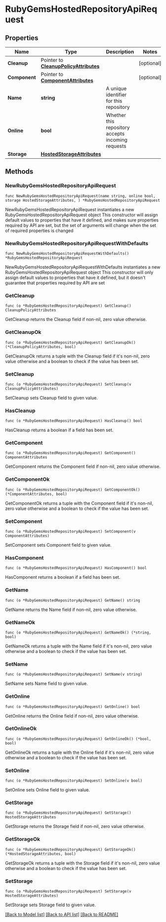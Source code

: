 # RubyGemsHostedRepositoryApiRequest

## Properties

Name | Type | Description | Notes
------------ | ------------- | ------------- | -------------
**Cleanup** | Pointer to [**CleanupPolicyAttributes**](CleanupPolicyAttributes.md) |  | [optional] 
**Component** | Pointer to [**ComponentAttributes**](ComponentAttributes.md) |  | [optional] 
**Name** | **string** | A unique identifier for this repository | 
**Online** | **bool** | Whether this repository accepts incoming requests | 
**Storage** | [**HostedStorageAttributes**](HostedStorageAttributes.md) |  | 

## Methods

### NewRubyGemsHostedRepositoryApiRequest

`func NewRubyGemsHostedRepositoryApiRequest(name string, online bool, storage HostedStorageAttributes, ) *RubyGemsHostedRepositoryApiRequest`

NewRubyGemsHostedRepositoryApiRequest instantiates a new RubyGemsHostedRepositoryApiRequest object
This constructor will assign default values to properties that have it defined,
and makes sure properties required by API are set, but the set of arguments
will change when the set of required properties is changed

### NewRubyGemsHostedRepositoryApiRequestWithDefaults

`func NewRubyGemsHostedRepositoryApiRequestWithDefaults() *RubyGemsHostedRepositoryApiRequest`

NewRubyGemsHostedRepositoryApiRequestWithDefaults instantiates a new RubyGemsHostedRepositoryApiRequest object
This constructor will only assign default values to properties that have it defined,
but it doesn't guarantee that properties required by API are set

### GetCleanup

`func (o *RubyGemsHostedRepositoryApiRequest) GetCleanup() CleanupPolicyAttributes`

GetCleanup returns the Cleanup field if non-nil, zero value otherwise.

### GetCleanupOk

`func (o *RubyGemsHostedRepositoryApiRequest) GetCleanupOk() (*CleanupPolicyAttributes, bool)`

GetCleanupOk returns a tuple with the Cleanup field if it's non-nil, zero value otherwise
and a boolean to check if the value has been set.

### SetCleanup

`func (o *RubyGemsHostedRepositoryApiRequest) SetCleanup(v CleanupPolicyAttributes)`

SetCleanup sets Cleanup field to given value.

### HasCleanup

`func (o *RubyGemsHostedRepositoryApiRequest) HasCleanup() bool`

HasCleanup returns a boolean if a field has been set.

### GetComponent

`func (o *RubyGemsHostedRepositoryApiRequest) GetComponent() ComponentAttributes`

GetComponent returns the Component field if non-nil, zero value otherwise.

### GetComponentOk

`func (o *RubyGemsHostedRepositoryApiRequest) GetComponentOk() (*ComponentAttributes, bool)`

GetComponentOk returns a tuple with the Component field if it's non-nil, zero value otherwise
and a boolean to check if the value has been set.

### SetComponent

`func (o *RubyGemsHostedRepositoryApiRequest) SetComponent(v ComponentAttributes)`

SetComponent sets Component field to given value.

### HasComponent

`func (o *RubyGemsHostedRepositoryApiRequest) HasComponent() bool`

HasComponent returns a boolean if a field has been set.

### GetName

`func (o *RubyGemsHostedRepositoryApiRequest) GetName() string`

GetName returns the Name field if non-nil, zero value otherwise.

### GetNameOk

`func (o *RubyGemsHostedRepositoryApiRequest) GetNameOk() (*string, bool)`

GetNameOk returns a tuple with the Name field if it's non-nil, zero value otherwise
and a boolean to check if the value has been set.

### SetName

`func (o *RubyGemsHostedRepositoryApiRequest) SetName(v string)`

SetName sets Name field to given value.


### GetOnline

`func (o *RubyGemsHostedRepositoryApiRequest) GetOnline() bool`

GetOnline returns the Online field if non-nil, zero value otherwise.

### GetOnlineOk

`func (o *RubyGemsHostedRepositoryApiRequest) GetOnlineOk() (*bool, bool)`

GetOnlineOk returns a tuple with the Online field if it's non-nil, zero value otherwise
and a boolean to check if the value has been set.

### SetOnline

`func (o *RubyGemsHostedRepositoryApiRequest) SetOnline(v bool)`

SetOnline sets Online field to given value.


### GetStorage

`func (o *RubyGemsHostedRepositoryApiRequest) GetStorage() HostedStorageAttributes`

GetStorage returns the Storage field if non-nil, zero value otherwise.

### GetStorageOk

`func (o *RubyGemsHostedRepositoryApiRequest) GetStorageOk() (*HostedStorageAttributes, bool)`

GetStorageOk returns a tuple with the Storage field if it's non-nil, zero value otherwise
and a boolean to check if the value has been set.

### SetStorage

`func (o *RubyGemsHostedRepositoryApiRequest) SetStorage(v HostedStorageAttributes)`

SetStorage sets Storage field to given value.



[[Back to Model list]](../README.md#documentation-for-models) [[Back to API list]](../README.md#documentation-for-api-endpoints) [[Back to README]](../README.md)



